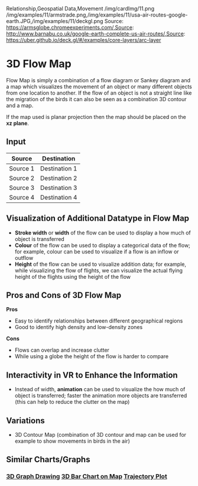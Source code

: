 Relationship,Geospatial Data,Movement
/img/cardImg/11.png
/img/examples/11/armstrade.png,/img/examples/11/usa-air-routes-google-earth.JPG,/img/examples/11/deckgl.png
Source: https://armsglobe.chromeexperiments.com/,Source: http://www.barnabu.co.uk/google-earth-complete-us-air-routes/,Source: https://uber.github.io/deck.gl/#/examples/core-layers/arc-layer
# 3D Flow Map

Flow Map is simply a combination of a flow diagram or Sankey diagram and a map which visualizes the movement of an object or many different objects from one location to another. If the flow of an object is not a straight line like the migration of the birds it can also be seen as a combination 3D contour and a map.

If the map used is planar projection then the map should be placed on the __xz plane__.

## Input

Source | Destination 
:-------------:| :-----:|  
Source 1 | Destination 1 
Source 2 | Destination 2 
Source 3 | Destination 3 
Source 4 | Destination 4 

## Visualization of Additional Datatype in Flow Map

* __Stroke width__ or __width__ of the flow can be used to display a how much of object is transferred
* __Colour__ of the flow can be used to display a categorical data of the flow; for example, colour can be used to visualize if a flow is an inflow or outflow
* __Height__ of the flow can be used to visualize addition data; for example, while visualizing the flow of flights, we can visualize the actual flying height of the flights using the height of the flow

## Pros and Cons of 3D Flow Map

__Pros__
* Easy to identify relationships between different geographical regions
* Good to identify high density and low-density zones

__Cons__
* Flows can overlap and increase clutter
* While using a globe the height of the flow is harder to compare

## Interactivity in VR to Enhance the Information

* Instead of width, __animation__ can be used to visualize the how much of object is transferred; faster the animation more objects are transferred (this can help to reduce the clutter on the map)

## Variations

* 3D Contour Map (combination of 3D contour and map can be used for example to show movements in birds in the air)

## Similar Charts/Graphs

### [3D Graph Drawing](./9) [3D Bar Chart on Map](./10) [Trajectory Plot](./15)